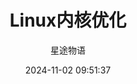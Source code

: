 ---
title: Linux内核优化
date: 2024-11-02 09:51:37
permalink: /pages/handy4/
categories:
  - 运维
  - 随手记录
tags:
  - 随手记录
author: 星途物语
---